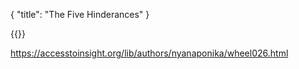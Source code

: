 {
    "title": "The Five Hinderances"
}

{{<show-table table_data="five-hinderances">}}

https://accesstoinsight.org/lib/authors/nyanaponika/wheel026.html
